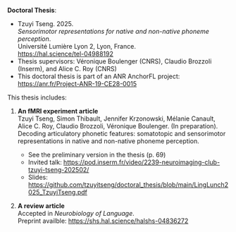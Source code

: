 <b>Doctoral Thesis</b>: <br>
- Tzuyi Tseng. 2025. <br>
<em>Sensorimotor representations for native and non-native phoneme perception</em>. <br>
Université Lumière Lyon 2, Lyon, France. <br>
https://hal.science/tel-04988192 <br>
- Thesis supervisors: Véronique Boulenger (CNRS), Claudio Brozzoli (Inserm), and Alice C. Roy (CNRS) <br>
- This doctoral thesis is part of an ANR AnchorFL project: https://anr.fr/Project-ANR-19-CE28-0015 <br>

This thesis includes:

1. <b>An fMRI experiment article</b> <br>
   Tzuyi Tseng, Simon Thibault, Jennifer Krzonowski, Mélanie Canault, Alice C. Roy, Claudio Brozzoli, Véronique Boulenger. (In preparation). Decoding articulatory phonetic features: somatotopic and sensorimotor representations in native and non-native phoneme perception. <br>

   - See the preliminary version in the thesis (p. 69) <br>
   - Invited talk: https://pod.inserm.fr/video/2239-neuroimaging-club-tzuyi-tseng-202502/ <br>
   - Slides: https://github.com/tzuyitseng/doctoral_thesis/blob/main/LingLunch2025_TzuyiTseng.pdf <br>

2. <b>A review article</b> <br>
   Accepted in <em>Neurobiology of Language</em>. <br>
   Preprint availble: https://shs.hal.science/halshs-04836272 <br> 


